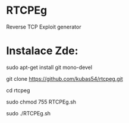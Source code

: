 # RTCPEg

Reverse TCP Exploit generator

# Instalace Zde:

sudo apt-get install git mono-devel

git clone https://github.com/kubas54/rtcpeg.git

cd rtcpeg

sudo chmod 755 RTCPEg.sh

sudo ./RTCPEg.sh
